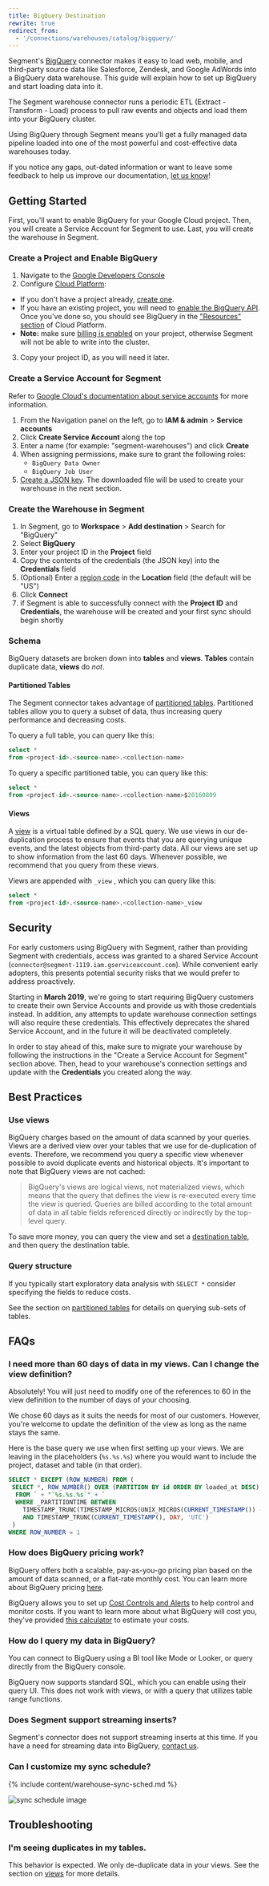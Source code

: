 ```yaml
---
title: BigQuery Destination
rewrite: true
redirect_from:
  - '/connections/warehouses/catalog/bigquery/'
---
```


Segment's [BigQuery](https://cloud.google.com/bigquery/) connector makes it easy
to load web, mobile, and third-party source data like Salesforce, Zendesk, and
Google AdWords into a BigQuery data warehouse.  This guide will explain how to
set up BigQuery and start loading data into it.

The Segment warehouse connector runs a periodic ETL (Extract - Transform - Load)
process to pull raw events and objects and load them into your BigQuery cluster.

Using BigQuery through Segment means you'll get a fully managed data pipeline
loaded into one of the most powerful and cost-effective data warehouses today.

If you notice any gaps,
out-dated information or want to leave some feedback to help us improve
our documentation, [let us know](https://segment.com/help/contact)!

## Getting Started

First, you'll want to enable BigQuery for your Google Cloud project. Then, you
will create a Service Account for Segment to use. Last, you will create the
warehouse in Segment.

### Create a Project and Enable BigQuery

1. Navigate to the [Google Developers Console](https://console.developers.google.com/)
2. Configure [Cloud Platform](https://console.cloud.google.com/):
  - If you don't have a project already, [create one](https://support.google.com/cloud/answer/6251787?hl=en&ref_topic=6158848).
  - If you have an existing project, you will need to [enable the BigQuery API](https://cloud.google.com/bigquery/quickstart-web-ui).
    Once you've done so, you should see BigQuery in the ["Resources" section](https://cl.ly/0W2i2I2B2R0M) of Cloud Platform.
  - **Note:** make sure [billing is enabled](https://support.google.com/cloud/answer/6293499#enable-billing) on your project,
    otherwise Segment will not be able to write into the cluster.
3. Copy your project ID, as you will need it later.

### Create a Service Account for Segment

Refer to [Google Cloud's documentation about service accounts](https://cloud.google.com/iam/docs/creating-managing-service-accounts)
for more information.

1. From the Navigation panel on the left, go to **IAM & admin** > **Service accounts**
2. Click **Create Service Account** along the top
3. Enter a name (for example: "segment-warehouses") and click **Create**
4. When assigning permissions, make sure to grant the following roles:
    - `BigQuery Data Owner`
    - `BigQuery Job User`
5. [Create a JSON key](https://cloud.google.com/iam/docs/creating-managing-service-account-keys).
The downloaded file will be used to create your warehouse in the next section.

### Create the Warehouse in Segment

1. In Segment, go to **Workspace** > **Add destination** > Search for "BigQuery"
2. Select **BigQuery**
3. Enter your project ID in the **Project** field
4. Copy the contents of the credentials (the JSON key) into the **Credentials** field
5. (Optional) Enter a [region code](https://cloud.google.com/compute/docs/regions-zones/) in the **Location** field (the default will be "US")
6. Click **Connect**
7. if Segment is able to successfully connect with the **Project ID** and **Credentials**,
the warehouse will be created and your first sync should begin shortly

### Schema

BigQuery datasets are broken down into **tables** and **views**. **Tables**
contain duplicate data, **views** do _not_.

#### Partitioned Tables

The Segment connector takes advantage of [partitioned
tables](https://cloud.google.com/bigquery/docs/partitioned-tables). Partitioned
tables allow you to query a subset of data, thus increasing query performance
and decreasing costs.

To query a full table, you can query like this:

```sql
select *
from <project-id>.<source-name>.<collection-name>
```

To query a specific partitioned table, you can query like this:


```sql
select *
from <project-id>.<source-name>.<collection-name>$20160809
```

#### Views

A [view](https://cloud.google.com/bigquery/querying-data#views) is a virtual
table defined by a SQL query. We use views in our de-duplication process to
ensure that events that you are querying unique events, and the latest objects
from third-party data. All our views are set up to show information from the last
60 days. Whenever possible, we recommend that you query from these views.

Views are appended with `_view` , which you can query like this:

```sql
select *
from <project-id>.<source-name>.<collection-name>_view
```

## Security

For early customers using BigQuery with Segment, rather than providing Segment
with credentials, access was granted to a shared Service Account
(`connector@segment-1119.iam.gserviceaccount.com`). While convenient early
adopters, this presents potential security risks that we would prefer to address
proactively.

Starting in **March 2019**, we're going to start requiring BigQuery customers to
create their own Service Accounts and provide us with those credentials instead.
In addition, any attempts to update warehouse connection settings will also
require these credentials. This effectively deprecates the shared Service
Account, and in the future it will be deactivated completely.

In order to stay ahead of this, make sure to migrate your warehouse by following
the instructions in the "Create a Service Account for Segment" section above.
Then, head to your warehouse's connection settings and update with the
**Credentials** you created along the way.


## Best Practices

### Use views

BigQuery charges based on the amount of data scanned by your queries. Views are
a derived view over your tables that we use for de-duplication of events.
Therefore, we recommend you query a specific view whenever possible to avoid
duplicate events and historical objects. It's important to note that BigQuery
views are not cached:

> BigQuery's views are logical views, not materialized views, which means that
> the query that defines the view is re-executed every time the view is queried.
> Queries are billed according to the total amount of data in all table fields
> referenced directly or indirectly by the top-level query.

To save more money, you can query the view and set a [destination
table](https://cloud.google.com/bigquery/docs/tables), and then query the
destination table.

### Query structure

If you typically start exploratory data analysis with `SELECT *` consider
specifying the fields to reduce costs.

See the section on [partitioned tables](#partitioned-tables) for details on
querying sub-sets of tables.


## FAQs

### I need more than 60 days of data in my views. Can I change the view definition?

Absolutely! You will just need to modify one of the references to 60 in the view
definition to the number of days of your choosing.

We chose 60 days as it suits the needs for most of our customers. However,
you're welcome to update the definition of the view as long as the name stays
the same.

Here is the base query we use when first setting up your views. We are leaving
in the placeholders (`%s.%s.%s`) where you would want to include the project,
dataset and table (in that order).

```sql
SELECT * EXCEPT (ROW_NUMBER) FROM (
 SELECT *, ROW_NUMBER() OVER (PARTITION BY id ORDER BY loaded_at DESC) ROW_NUMBER
  FROM ` + "`%s.%s.%s`" + `
  WHERE _PARTITIONTIME BETWEEN
    TIMESTAMP_TRUNC(TIMESTAMP_MICROS(UNIX_MICROS(CURRENT_TIMESTAMP()) - 60 * 60 * 60 * 24 * 1000000), DAY, 'UTC')
    AND TIMESTAMP_TRUNC(CURRENT_TIMESTAMP(), DAY, 'UTC')
 )
WHERE ROW_NUMBER = 1
```

### How does BigQuery pricing work?

BigQuery offers both a scalable, pay-as-you-go pricing plan based on the amount
of data scanned, or a flat-rate monthly cost. You can learn more about BigQuery
pricing [here](https://cloud.google.com/bigquery/pricing).

BigQuery allows you to set up [Cost Controls and
Alerts](https://cloud.google.com/bigquery/cost-controls) to help control and
monitor costs. If you want to learn more about what BigQuery will cost you,
they've provided [this
calculator](https://cloud.google.com/products/calculator/) to estimate your
costs.

### How do I query my data in BigQuery?

You can connect to BigQuery using a BI tool like Mode or Looker, or query
directly from the BigQuery console.

BigQuery now supports standard SQL, which you can enable using their query UI.
This does not work with views, or with a query that utilizes table range
functions.

### Does Segment support streaming inserts?

Segment's connector does not support streaming inserts at this time. If you have
a need for streaming data into BigQuery, [contact us](https://segment.com/requests/integrations/).

### Can I customize my sync schedule?

{% include content/warehouse-sync-sched.md %}

![sync schedule image](images/syncsched.png)

## Troubleshooting

### I'm seeing duplicates in my tables.

This behavior is expected. We only de-duplicate data in your views. See the
section on [views](#views) for more details.
